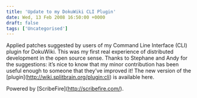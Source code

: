 ```yaml
---
title: 'Update to my DokuWiki CLI Plugin'
date: Wed, 13 Feb 2008 16:50:00 +0000
draft: false
tags: ['Uncategorised']
---
```


Applied patches suggested by users of my Command Line Interface (CLI) plugin for DokuWiki. This was my first real experience of distributed development in the open source sense. Thanks to Stephane and Andy for the suggestions: it’s nice to know that my minor contribution has been useful enough to someone that they’ve improved it! The new version of the \[plugin\](http://wiki.splitbrain.org/plugin:cli) is available here.

Powered by \[ScribeFire\](http://scribefire.com/).